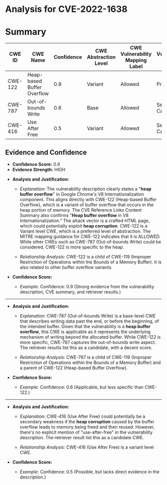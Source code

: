 # Analysis for CVE-2022-1638

# Summary
| CWE ID | CWE Name | Confidence | CWE Abstraction Level | CWE Vulnerability Mapping Label | CWE-Vulnerability Mapping Notes |
|---|---|---|---|---|---|
| CWE-122 | Heap-based Buffer Overflow | 0.9 | Variant | Allowed | Primary CWE |
| CWE-787 | Out-of-bounds Write | 0.6 | Base | Allowed | Secondary Candidate |
| CWE-416 | Use After Free | 0.5 | Variant | Allowed | Secondary Candidate |

## Evidence and Confidence

*   **Confidence Score:** 0.9
*   **Evidence Strength:** HIGH

- **Analysis and Justification:**  
  - *Explanation:* The vulnerability description clearly states a "**heap buffer overflow**" in Google Chrome's V8 Internationalization component. This aligns directly with CWE-122 (Heap-based Buffer Overflow), which is a variant of buffer overflow that occurs in the heap portion of memory. The CVE Reference Links Content Summary also confirms "**Heap buffer overflow** in V8 Internationalization." The attack vector is a crafted HTML page, which could potentially exploit **heap corruption**. CWE-122 is a Variant level CWE, which is a preferred level of abstraction. The MITRE mapping guidance for CWE-122 indicates that it is ALLOWED. While other CWEs such as CWE-787 (Out-of-bounds Write) could be considered, CWE-122 is more specific to the heap.

  - *Relationship Analysis:* CWE-122 is a child of CWE-119 (Improper Restriction of Operations within the Bounds of a Memory Buffer). It is also related to other buffer overflow variants.

- **Confidence Score:**  
  - *Example:* Confidence: 0.9 (Strong evidence from the vulnerability description, CVE summary, and retriever results.)

---
- **Analysis and Justification:**  
  - *Explanation:* CWE-787 (Out-of-bounds Write) is a base-level CWE that describes writing data past the end, or before the beginning, of the intended buffer. Given that the vulnerability is a **heap buffer overflow**, this CWE is applicable as it represents the underlying mechanism of writing beyond the allocated buffer. While CWE-122 is more specific, CWE-787 captures the out-of-bounds write aspect. The retriever results list this as a candidate, with a decent score.

  - *Relationship Analysis:* CWE-787 is a child of CWE-119 (Improper Restriction of Operations within the Bounds of a Memory Buffer) and a parent of CWE-122 (Heap-based Buffer Overflow).

- **Confidence Score:**
  - *Example:* Confidence: 0.6 (Applicable, but less specific than CWE-122.)

---
- **Analysis and Justification:**  
  - *Explanation:* CWE-416 (Use After Free) could potentially be a secondary weakness if the **heap corruption** caused by the buffer overflow leads to memory being freed and then reused. However, there's no explicit mention of "use-after-free" in the vulnerability description. The retriever result list this as a candidate CWE.

  - *Relationship Analysis:* CWE-416 (Use After Free) is a variant level CWE.

- **Confidence Score:**
  - *Example:* Confidence: 0.5 (Possible, but lacks direct evidence in the description.)